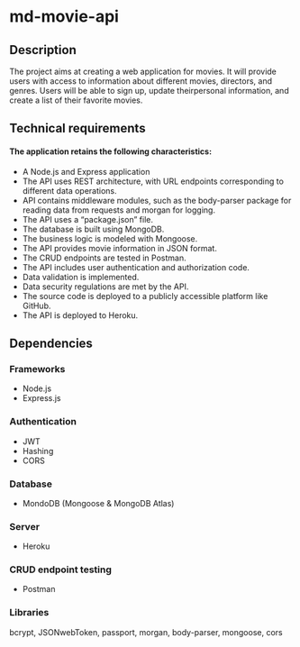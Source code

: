 # md-movie-api
## Description
The project aims at creating a web application for movies. It will provide users with access to information about different movies, directors, and genres. Users will be able to sign up, update theirpersonal information, and create a list of their favorite movies.
## Technical requirements
#### The application retains the following characteristics:
- A Node.js and Express application
- The API uses REST architecture, with URL endpoints corresponding to different data operations.
- API contains middleware modules, such as the body-parser package for reading data from requests and morgan for logging.
- The API uses a “package.json” file.
- The database is built using MongoDB.
- The business logic is modeled with Mongoose.
- The API provides movie information in JSON format.
- The CRUD endpoints are tested in Postman.
- The API includes user authentication and authorization code.
- Data validation is implemented.
- Data security regulations are met by the API.
- The source code is deployed to a publicly accessible platform like GitHub.
- The API is deployed to Heroku.

## Dependencies
### Frameworks
- Node.js
- Express.js
### Authentication
- JWT
- Hashing
- CORS
### Database
- MondoDB (Mongoose & MongoDB Atlas)
### Server
- Heroku
### CRUD endpoint testing
- Postman
### Libraries
bcrypt, JSONwebToken, passport, morgan, body-parser, mongoose, cors
